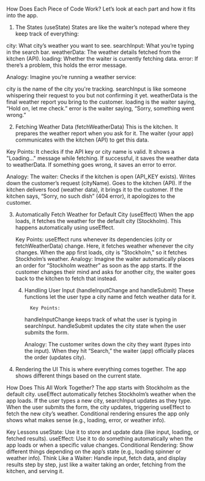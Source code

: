 How Does Each Piece of Code Work?
Let’s look at each part and how it fits into the app.

1. The States (useState)
   States are like the waiter’s notepad where they keep track of everything:

city: What city’s weather you want to see.
searchInput: What you’re typing in the search bar.
weatherData: The weather details fetched from the kitchen (API).
loading: Whether the waiter is currently fetching data.
error: If there’s a problem, this holds the error message.

Analogy: Imagine you’re running a weather service:

city is the name of the city you're tracking.
searchInput is like someone whispering their request to you but not confirming it yet.
weatherData is the final weather report you bring to the customer.
loading is the waiter saying, “Hold on, let me check.”
error is the waiter saying, “Sorry, something went wrong.”

2. Fetching Weather Data (fetchWeatherData)
   This is the kitchen. It prepares the weather report when you ask for it. The waiter (your app) communicates with the kitchen (API) to get this data.

Key Points:
It checks if the API key or city name is valid.
It shows a "Loading..." message while fetching.
If successful, it saves the weather data to weatherData.
If something goes wrong, it saves an error to error.

Analogy: The waiter:
Checks if the kitchen is open (API_KEY exists).
Writes down the customer’s request (cityName).
Goes to the kitchen (API).
If the kitchen delivers food (weather data), it brings it to the customer.
If the kitchen says, “Sorry, no such dish” (404 error), it apologizes to the customer.

3.  Automatically Fetch Weather for Default City (useEffect)
    When the app loads, it fetches the weather for the default city (Stockholm). This happens automatically using useEffect.

    Key Points:
    useEffect runs whenever its dependencies (city or fetchWeatherData) change.
    Here, it fetches weather whenever the city changes.
    When the app first loads, city is "Stockholm," so it fetches Stockholm’s weather.
    Analogy: Imagine the waiter automatically places an order for “Stockholm weather” as soon as the app starts. If the customer changes their mind and asks for another city, the waiter goes back to the kitchen to fetch that instead.

    4.  Handling User Input (handleInputChange and handleSubmit)
        These functions let the user type a city name and fetch weather data for it.

              Key Points:

        handleInputChange keeps track of what the user is typing in searchInput.
        handleSubmit updates the city state when the user submits the form.

        Analogy:
        The customer writes down the city they want (types into the input). When they hit “Search,” the waiter (app) officially places the order (updates city).

4.  Rendering the UI
    This is where everything comes together. The app shows different things based on the current state.

How Does This All Work Together?
The app starts with Stockholm as the default city.
useEffect automatically fetches Stockholm’s weather when the app loads.
If the user types a new city, searchInput updates as they type.
When the user submits the form, the city updates, triggering useEffect to fetch the new city’s weather.
Conditional rendering ensures the app only shows what makes sense (e.g., loading, error, or weather info).

Key Lessons
useState: Use it to store and update data (like input, loading, or fetched results).
useEffect: Use it to do something automatically when the app loads or when a specific value changes.
Conditional Rendering: Show different things depending on the app’s state (e.g., loading spinner or weather info).
Think Like a Waiter: Handle input, fetch data, and display results step by step, just like a waiter taking an order, fetching from the kitchen, and serving it.
